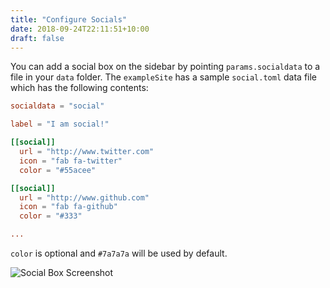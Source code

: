 ```yaml
---
title: "Configure Socials"
date: 2018-09-24T22:11:51+10:00
draft: false
---
```


You can add a social box on the sidebar by pointing `params.socialdata` to a file in your `data` folder. The `exampleSite` has a sample `social.toml` data file which has the following contents:

```toml
socialdata = "social"
```

```toml
label = "I am social!"

[[social]]
  url = "http://www.twitter.com"
  icon = "fab fa-twitter"
  color = "#55acee"

[[social]]
  url = "http://www.github.com"
  icon = "fab fa-github"
  color = "#333"

...
```

`color` is optional and `#7a7a7a` will be used by default.

![Social Box Screenshot](https://github.com/pointyfar/pointybubl/blob/master/images/screenshot-social-box.png)
